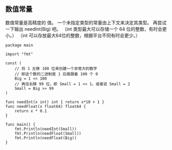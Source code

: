 ## 数值常量

数值常量是高精度的 值。
一个未指定类型的常量由上下文来决定其类型。
再尝试一下输出 needInt(Big) 吧。
（int 类型最大可以存储一个 64 位的整数，有时会更小。）
（int 可以存放最大64位的整数，根据平台不同有时会更少。）

```golang
package main

import "fmt"

const (
	// 将 1 左移 100 位来创建一个非常大的数字
	// 即这个数的二进制是 1 后面跟着 100 个 0
	Big = 1 << 100
	// 再往右移 99 位，即 Small = 1 << 1，或者说 Small = 2
	Small = Big >> 99
)

func needInt(x int) int { return x*10 + 1 }
func needFloat(x float64) float64 {
	return x * 0.1
}

func main() {
	fmt.Println(needInt(Small))
	fmt.Println(needFloat(Small))
	fmt.Println(needFloat(Big))
}
```